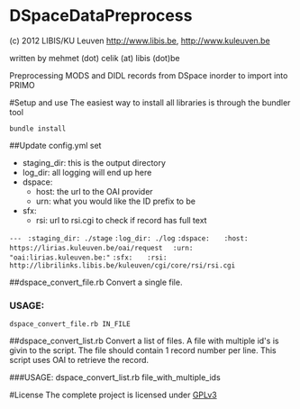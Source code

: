 DSpaceDataPreprocess
====================
(c) 2012 LIBIS/KU Leuven
http://www.libis.be, http://www.kuleuven.be

written by mehmet (dot) celik (at) libis (dot)be


Preprocessing MODS and DIDL records from DSpace inorder to import into PRIMO

#Setup and use
The easiest way to install all libraries is through the bundler tool

`bundle install`

##Update config.yml
set 
* staging_dir: this is the output directory 
* log_dir: all logging will end up here 
* dspace: 
	- host: the url to the OAI provider
	- urn: what you would like the ID prefix to be
* sfx:
	- rsi: url to rsi.cgi to check if record has full text


`--- `
`:staging_dir: ./stage`
`:log_dir: ./log`
`:dspace: `
`  :host: https://lirias.kuleuven.be/oai/request`
`  :urn: "oai:lirias.kuleuven.be:"`
`:sfx: `
`  :rsi: http://librilinks.libis.be/kuleuven/cgi/core/rsi/rsi.cgi`

##dspace_convert_file.rb
Convert a single file.

### USAGE:
`dspace_convert_file.rb IN_FILE`

##dspace_convert_list.rb
Convert a list of files. A file with multiple id's is givin to the script. The file should 
contain 1 record number per line. This script uses OAI to retrieve the record.

###USAGE:
dspace_convert_list.rb file_with_multiple_ids

#License
The complete project is licensed under [GPLv3](http://www.gnu.org/licenses/gpl-3.0.html)